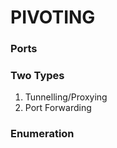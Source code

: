 # PIVOTING

### Ports

### Two Types 
  1. Tunnelling/Proxying
  2. Port Forwarding

### Enumeration
